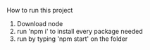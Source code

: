 How to run this project

1. Download node
2. run 'npm i' to install every package needed
3. run by typing 'npm start' on the folder
 
